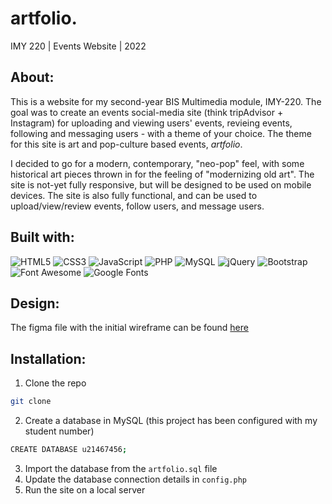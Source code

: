 # artfolio.
IMY 220 | Events Website | 2022
## About:
This is a website for my second-year BIS Multimedia module, IMY-220. The goal was to create an events social-media site (think tripAdvisor + Instagram) for uploading and viewing users' events, revieing events, following and messaging users - with a theme of your choice. The theme for this site is art and pop-culture based events, *artfolio*.

I decided to go for a modern, contemporary, "neo-pop" feel, with some historical art pieces thrown in for the feeling of "modernizing old art". The site is not-yet fully responsive, but will be designed to be used on mobile devices. The site is also fully functional, and can be used to upload/view/review events, follow users, and message users.

## Built with:
<div>
<img src="https://img.shields.io/badge/HTML5-E34F26?style=flat&logo=html5&logoColor=white" alt="HTML5" />
<img src="https://img.shields.io/badge/CSS3-1572B6?style=flat&logo=css3&logoColor=white" alt="CSS3" />
<img src="https://img.shields.io/badge/JavaScript-323330?style=flat&logo=javascript&logoColor=F7DF1E" alt="JavaScript" />
<img src="https://img.shields.io/badge/PHP-777BB4?style=flat&logo=php&logoColor=white" alt="PHP" />
<img src="https://img.shields.io/badge/MySQL-00000F?style=flat&logo=mysql&logoColor=white" alt="MySQL" />
<img src="https://img.shields.io/badge/jQuery-0769AD?style=flat&logo=jquery&logoColor=white" alt="jQuery" />
<img src="https://img.shields.io/badge/Bootstrap-563D7C?style=flat&logo=bootstrap&logoColor=white" alt="Bootstrap" />
<img src="https://img.shields.io/badge/Font%20Awesome-339AF0?style=flat&logo=font-awesome&logoColor=white" alt="Font Awesome" />
<img src="https://img.shields.io/badge/Google%20Fonts-4285F4?style=flat&logo=google-fonts&logoColor=white" alt="Google Fonts" />
</div>

## Design:
The figma file with the initial wireframe can be found [here](https://www.figma.com/file/1SBDWTFeEkoRS0gfMbMbp4/IMY-220-Events-Website?node-id=0%3A1)

## Installation:
1. Clone the repo
```sh
git clone
```
2. Create a database in MySQL (this project has been configured with my student number)
```sh
CREATE DATABASE u21467456;
```
3. Import the database from the `artfolio.sql` file
4. Update the database connection details in `config.php`
5. Run the site on a local server
